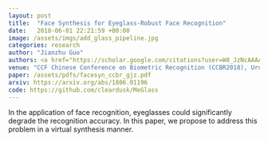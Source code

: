 ```yaml
---
layout: post
title:  "Face Synthesis for Eyeglass-Robust Face Recognition"
date:   2018-06-01 22:21:59 +00:00
image: /assets/imgs/add_glass_pipeline.jpg
categories: research
author: "Jianzhu Guo"
authors: <a href="https://scholar.google.com/citations?user=W8_JzNcAAAAJ"><strong><u>Jianzhu Guo</u></strong></a>, <a href="https://scholar.google.com/citations?user=1rbNk5oAAAAJ">Xiangyu Zhu</a>, <a href="https://scholar.google.com/citations?user=cuJ3QG8AAAAJ">Zhen Lei</a>, <a href="https://scholar.google.com/citations?user=Y-nyLGIAAAAJ">Stan Z. Li</a>
venue: "CCF Chinese Conference on Biometric Recognition (CCBR2018), Urumqi, China, Aug. 11-12, 2018"
paper: /assets/pdfs/facesyn_ccbr_gjz.pdf
arxiv: https://arxiv.org/abs/1806.01196
code: https://github.com/cleardusk/MeGlass
---
```

In the application of face recognition, eyeglasses could significantly degrade the recognition accuracy. In this paper, we propose to address this problem in a virtual synthesis manner.
<!-- The high-ﬁdelity face images with eyeglasses are synthesized based on 3D face model and 3D eyeglasses. Models based on deep learning methods are then trained on the synthesized eyeglass face dataset, achieving better performance than previous ones. -->
